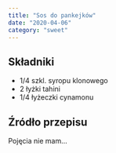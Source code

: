```yaml
---
title: "Sos do pankejków"
date: "2020-04-06"
category: "sweet"
---
```


## Składniki

- 1/4 szkl. syropu klonowego
- 2 łyżki tahini
- 1/4 łyżeczki cynamonu

## Źródło przepisu

Pojęcia nie mam...
